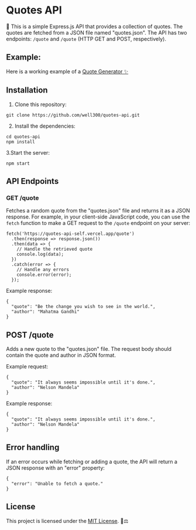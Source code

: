 # Quotes API

📜 This is a simple Express.js API that provides a collection of quotes. The quotes are fetched from a JSON file named "quotes.json". The API has two endpoints: `/quote` and `/quote` (HTTP GET and POST, respectively).

## Example: 
Here is a working example of a <a target="_blank"  href="https://300talha.github.io/quote-generator/">Quote Generator ✨<a>

## Installation

1. Clone this repository:
 ```
git clone https://github.com/well300/quotes-api.git
```
2. Install the dependencies:
```
cd quotes-api
npm install
```
3.Start the server:
```
npm start
```
## API Endpoints
### GET /quote
Fetches a random quote from the "quotes.json" file and returns it as a JSON response.
For example, in your client-side JavaScript code, you can use the `fetch` function to make a GET request to the `/quote` endpoint on your server:
```
fetch('https://quotes-api-self.vercel.app/quote')
  .then(response => response.json())
  .then(data => {
    // Handle the retrieved quote
    console.log(data);
  })
  .catch(error => {
    // Handle any errors
    console.error(error);
  });

```

Example response:
```
{
  "quote": "Be the change you wish to see in the world.",
  "author": "Mahatma Gandhi"
}
```
## POST /quote
Adds a new quote to the "quotes.json" file. The request body should contain the quote and author in JSON format.

Example request:
```
{
  "quote": "It always seems impossible until it's done.",
  "author": "Nelson Mandela"
}
```
Example response:
```
{
  "quote": "It always seems impossible until it's done.",
  "author": "Nelson Mandela"
}
```
## Error handling
If an error occurs while fetching or adding a quote, the API will return a JSON response with an "error" property:
```
{
  "error": "Unable to fetch a quote."
}
```
## License
This project is licensed under the [MIT License](LICENSE). 📄⚖️


